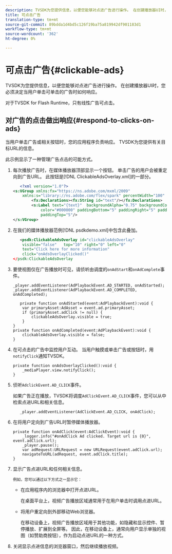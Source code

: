 ```yaml
---
description: TVSDK为您提供信息，以便您能够对点进广告进行操作。 在创建播放器UI时，您必须决定当用户单击可单击的广告时如何响应。
title: 可点击广告
translation-type: tm+mt
source-git-commit: 89bdda1d4bd5c126f19ba75a819942df901183d1
workflow-type: tm+mt
source-wordcount: '362'
ht-degree: 0%

---
```



# 可点击广告{#clickable-ads}

TVSDK为您提供信息，以便您能够对点进广告进行操作。 在创建播放器UI时，您必须决定当用户单击可单击的广告时如何响应。

对于TVSDK for Flash Runtime，只有线性广告可点击。

## 对广告的点击做出响应{#respond-to-clicks-on-ads}

当用户单击广告或相关按钮时，您的应用程序负责响应。 TVSDK为您提供有关目标URL的信息。

此示例显示了一种管理广告点击的可能方式。

1. 每次播放广告时，在媒体播放器顶部显示一个按钮。 单击广告的用户会被重定向到广告URL。 此按钮是[!DNL ClickableAdsOverlay.xml]的一部分。

   ```xml
      <?xml version="1.0"?> 
   <s:VGroup xmlns:fx="https://ns.adobe.com/mxml/2009"  
       xmlns:s="library://ns.adobe.com/flex/spark" percentWidth="100" horizontalAlign="center">     
           <fx:Declarations><fx:String id="text"/></fx:Declarations> 
           <s:Label text="{text}"  backgroundAlpha="0.75" backgroundColor="#DEDEDE"  
               color="#000000" paddingBottom="5" paddingRight="5" paddingLeft="5"  
               paddingTop="5"/> 
   </s:VGroup>
   ```

1. 在我们的媒体播放器范例[!DNL psdkdemo.xml]中包含此叠加。

   ```xml
      <psdk:ClickableAdsOverlay id="clickableAdsOverlay"  
       visible="false"   top="10" right="0" left="0"  
       text="Click here for more information"   
       click="onAdsOverlayClicked()" 
   </psdk:ClickableAdsOverlay
   ```

1. 要使视图仅在广告播放时可见，请侦听由调度的`onAdStart`和`onAdComplete`事件。

   ```
   _player.addEventListener(AdPlaybackEvent.AD_STARTED, onAdStarted); 
   _player.addEventListener(AdPlaybackEvent.AD_COMPLETED, onAdCompleted); 
   ```

   ```
      private function onAdStarted(event:AdPlaybackEvent):void { 
       var primaryAsset:AdAsset = event.ad.primaryAsset; 
       if (primaryAsset.adClick != null) { 
           clickableAdsOverlay.visible = true;  
       } 
   } 
   private function onAdCompleted(event:AdPlaybackEvent):void { 
       clickableAdsOverlay.visible = false; 
   }
   ```

1. 在可点击的广告中监控用户互动。 当用户触摸或单击广告或按钮时，用`notifyClick`通知TVSDK。

   ```
   private function onAdsOverlayClicked():void {     
       _mediaPlayer.view.notifyClick(); 
   }
   ```

1. 侦听`AdclickEvent.AD_CLICK`事件。

   如果广告正在播放，TVSDK将调度`AdClickEvent.AD_CLICK`事件，您可以从中检索点进URL和相关信息。

   ```
      _player.addEventListener(AdClickEvent.AD_CLICK, onAdClick);
   ```

1. 在将用户定向到广告URL时暂停媒体播放器。

   ```
   private function onAdClick(event:AdClickEvent):void { 
       _logger.info("#onAdClick Ad clicked. Target url is {0}", event.adClick.url);  
       _player.pause(); 
       var adRequest:URLRequest = new URLRequest(event.adClick.url); 
       navigateToURL(adRequest, event.adClick.title); 
   }
   ```

1. 显示广告点进URL和任何相关信息。

       例如，您可以通过以下方式之一显示它：
   
   * 在应用程序内的浏览器中打开点进URL。

      在桌面平台上，视频广告播放区域通常用于在用户单击时调用点进URL。
   * 将用户重定向到外部移动Web浏览器。

      在移动设备上，视频广告播放区域用于其他功能，如隐藏和显示控件、暂停播放、扩展到全屏等。 因此，在移动设备上，通常向用户显示单独的视图（如赞助商按钮），作为启动点进URL的一种方式。

1. 关闭显示点进信息的浏览器窗口，然后继续播放视频。
